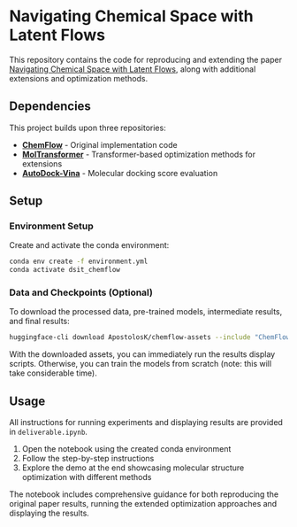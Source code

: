 # Navigating Chemical Space with Latent Flows

This repository contains the code for reproducing and extending the paper [Navigating Chemical Space with Latent Flows](https://openreview.net/forum?id=aAaV4ZbQ9j), along with additional extensions and optimization methods.

## Dependencies

This project builds upon three repositories:

- **[ChemFlow](https://github.com/garywei944/ChemFlow)** - Original implementation code
- **[MolTransformer](https://github.com/baskargroup/MolTransformer_repo)** - Transformer-based optimization methods for extensions
- **[AutoDock-Vina](https://github.com/ccsb-scripps/AutoDock-Vina)** - Molecular docking score evaluation

## Setup

### Environment Setup

Create and activate the conda environment:

```bash
conda env create -f environment.yml
conda activate dsit_chemflow
```

### Data and Checkpoints (Optional)

To download the processed data, pre-trained models, intermediate results, and final results:

```bash
huggingface-cli download ApostolosK/chemflow-assets --include "ChemFlow/*" --local-dir .
```

With the downloaded assets, you can immediately run the results display scripts. Otherwise, you can train the models from scratch (note: this will take considerable time).

## Usage

All instructions for running experiments and displaying results are provided in `deliverable.ipynb`. 

1. Open the notebook using the created conda environment
2. Follow the step-by-step instructions
3. Explore the demo at the end showcasing molecular structure optimization with different methods

The notebook includes comprehensive guidance for both reproducing the original paper results, running the extended optimization approaches and displaying the results.
